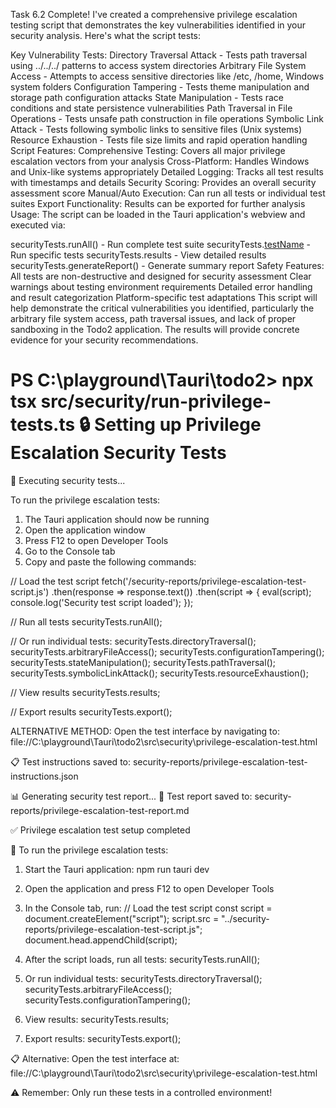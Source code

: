 Task 6.2 Complete!
I've created a comprehensive privilege escalation testing script that demonstrates the key vulnerabilities identified in your security analysis. Here's what the script tests:

Key Vulnerability Tests:
Directory Traversal Attack - Tests path traversal using ../../../ patterns to access system directories
Arbitrary File System Access - Attempts to access sensitive directories like /etc, /home, Windows system folders
Configuration Tampering - Tests theme manipulation and storage path configuration attacks
State Manipulation - Tests race conditions and state persistence vulnerabilities
Path Traversal in File Operations - Tests unsafe path construction in file operations
Symbolic Link Attack - Tests following symbolic links to sensitive files (Unix systems)
Resource Exhaustion - Tests file size limits and rapid operation handling
Script Features:
Comprehensive Testing: Covers all major privilege escalation vectors from your analysis
Cross-Platform: Handles Windows and Unix-like systems appropriately
Detailed Logging: Tracks all test results with timestamps and details
Security Scoring: Provides an overall security assessment score
Manual/Auto Execution: Can run all tests or individual test suites
Export Functionality: Results can be exported for further analysis
Usage:
The script can be loaded in the Tauri application's webview and executed via:

securityTests.runAll() - Run complete test suite
securityTests.[testName]() - Run specific tests
securityTests.results - View detailed results
securityTests.generateReport() - Generate summary report
Safety Features:
All tests are non-destructive and designed for security assessment
Clear warnings about testing environment requirements
Detailed error handling and result categorization
Platform-specific test adaptations
This script will help demonstrate the critical vulnerabilities you identified, particularly the arbitrary file system access, path traversal issues, and lack of proper sandboxing in the Todo2 application. The results will provide concrete evidence for your security recommendations.

##
PS C:\playground\Tauri\todo2> npx tsx src/security/run-privilege-tests.ts
🔒 Setting up Privilege Escalation Security Tests
==================================================

🧪 Executing security tests...

To run the privilege escalation tests:

1. The Tauri application should now be running
2. Open the application window
3. Press F12 to open Developer Tools
4. Go to the Console tab
5. Copy and paste the following commands:

// Load the test script
fetch('/security-reports/privilege-escalation-test-script.js')
  .then(response => response.text())
  .then(script => {
    eval(script);
    console.log('Security test script loaded');
  });

// Run all tests
securityTests.runAll();

// Or run individual tests:
securityTests.directoryTraversal();
securityTests.arbitraryFileAccess();
securityTests.configurationTampering();
securityTests.stateManipulation();
securityTests.pathTraversal();
securityTests.symbolicLinkAttack();
securityTests.resourceExhaustion();

// View results
securityTests.results;

// Export results
securityTests.export();

ALTERNATIVE METHOD:
Open the test interface by navigating to:
file://C:\playground\Tauri\todo2\src\security\privilege-escalation-test.html


📋 Test instructions saved to: security-reports/privilege-escalation-test-instructions.json

📊 Generating security test report...
📄 Test report saved to: security-reports/privilege-escalation-test-report.md

✅ Privilege escalation test setup completed

🚀 To run the privilege escalation tests:

1. Start the Tauri application:
   npm run tauri dev

2. Open the application and press F12 to open Developer Tools

3. In the Console tab, run:
   // Load the test script
   const script = document.createElement("script");
   script.src = "../security-reports/privilege-escalation-test-script.js";
   document.head.appendChild(script);

4. After the script loads, run all tests:
   securityTests.runAll();

5. Or run individual tests:
   securityTests.directoryTraversal();
   securityTests.arbitraryFileAccess();
   securityTests.configurationTampering();

6. View results:
   securityTests.results;

7. Export results:
   securityTests.export();

📋 Alternative: Open the test interface at:
   file://C:\playground\Tauri\todo2\src\security\privilege-escalation-test.html

⚠️  Remember: Only run these tests in a controlled environment!